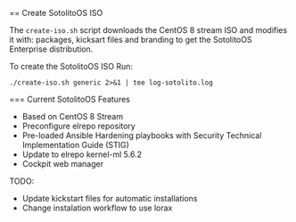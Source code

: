 == Create SotolitoOS ISO

The `create-iso.sh` script downloads the CentOS 8 stream ISO
and modifies it with: packages, kicksart files and branding
to get the SotolitoOS Enterprise distribution.

To create the SotolitoOS ISO Run:

```
./create-iso.sh generic 2>&1 | tee log-sotolito.log
```

=== Current SotolitoOS Features

- Based on CentOS 8 Stream
- Preconfigure elrepo repository
- Pre-loaded Ansible Hardening playbooks with Security Technical Implementation Guide (STIG)
- Update to elrepo kernel-ml 5.6.2
- Cockpit web manager


TODO: 
- Update kickstart files for automatic installations
- Change instalation workflow to use lorax
